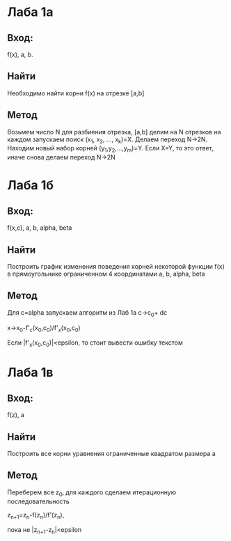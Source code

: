 # Лаба 1а
## Вход:
f(x), a, b.
## Найти 
Необходимо найти корни f(x) на отрезке [a,b]
## Метод
Возьмем число N для разбиения отрезка, [a,b] делим на N отрезков на каждом запускаем поиск (x<sub>1</sub>, x<sub>2</sub>, ..., x<sub>k</sub>)=X. Делаем переход N->2N. Находим новый набор корней (y<sub>1</sub>,y<sub>2</sub>,...,y<sub>m</sub>)=Y. Если X=Y, то это ответ, иначе снова делаем переход N->2N
# Лаба 1б
## Вход:
f(x,c), a, b, alpha, beta
## Найти
Построить график изменения поведения корней некоторой функции f(x) в прямоугольнике ограниченном 4 координатами a, b, alpha, beta
## Метод
Для c=alpha запускаем алгоритм из Лаб 1а 
c->c<sub>0</sub>+ dc

x->x<sub>0</sub>-f'<sub>c</sub>(x<sub>0</sub>,c<sub>0</sub>)/f'<sub>x</sub>(x<sub>0</sub>,c<sub>0</sub>)

Если |f'<sub>x</sub>(x<sub>0</sub>,c<sub>0</sub>)|<epsilon, то стоит вывести ошибку текстом
# Лаба 1в
## Вход:
f(z), a
## Найти
Построить все корни уравнения ограниченные квадратом размера a
## Метод
Переберем все z<sub>0</sub>, для каждого сделаем итерационную последовательность 

z<sub>n+1</sub>=z<sub>n</sub>-f(z<sub>n</sub>)/f'(z<sub>n</sub>),

пока не |z<sub>n+1</sub>-z<sub>n</sub>|<epsilon